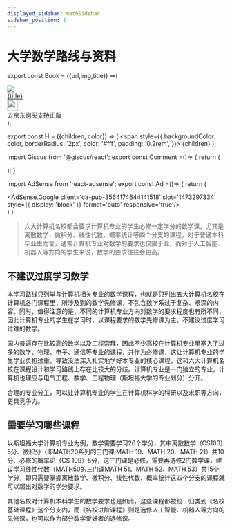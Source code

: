 ```yaml
---
displayed_sidebar: mathSidebar
sidebar_position: 1
---
```


# 大学数学路线与资料

export const Book = ({url,img,title}) =>(
<div class="bookitem">
  <a href={url} target="_blank" class="book-content">
    <div class="book-img">
      <img src={img} />
    </div>
    <div class="book-detail">
      <div class="book-title">{title}</div>
      <div class="boook-desc">
        <img width="25" height="25" src="https://hackweek-1251009918.cos.ap-shanghai.myqcloud.com/hackway/cs/jd.svg" />
        <div class="book-jd">去京东购买支持正版</div>
      </div>
    </div>
  </a>
  </div> 
);

export const H = ({children, color}) => (
  <span
    style={{
      backgroundColor: color,
      borderRadius: '2px',
      color: '#fff',
      padding: '0.2rem',
    }}>
    {children}
  </span>
);

import Giscus from '@giscus/react';
export const Comment =()=> {
  return (
   <div className="comments-container">
      <Giscus
        src="https://giscus.app/client.js"
        id="comments"
        repo="lidongyx/hackwaydoc"
        repoId="R_kgDOHUMOyA"
        category="Announcements"
        categoryId="DIC_kwDOHUMOyM4CPCtD"
        mapping="title"
        reactionsEnabled="1"
        emitMetadata="0"
        inputPosition="top"
        theme="light"
        lang="zh-CN"
        crossorigin="anonymous"
      />
    </div>
  );
}

import AdSense from 'react-adsense';
export const Ad =()=> {
  return (
    <div className="ad-container">
      <AdSense.Google
        client='ca-pub-3564174644141518'
        slot='1473297334'
        style={{ display: 'block' }}
        format='auto'
        responsive='true'/>
    </div>
  )
}

>六大计算机名校都会要求计算机专业的学生必修一定学分的数学课，尤其是离散数学、微积分、线性代数、概率统计等四个分支的课程，对于普通本科毕业生而言，通常计算机专业对数学的要求也仅限于此，而对于人工智能、机器人等方向的学生来说，数学的要求往往会更高。


## 不建议过度学习数学 
本学习路线只列举与计算机相关专业的数学课程，也就是只列出五大计算机名校在计算机各门课程里，所涉及到的数学先修课，不包含数学系过于复杂、艰深的内容。同时，值得注意的是，不同的计算机专业方向对数学的要求程度也有所不同，因此计算机专业的学生在学习时，以课程要求的数学先修课为主，不建议过度学习过难的数学。

国内普遍存在比较高的数学以及工程崇拜，因此不少高校在计算机专业里塞入了过多的数学、物理、电子、通信等专业的课程，并作为必修课，这让计算机专业的学生学业负担过重，导致没法深入扎实地学好本专业的核心课程，这和六大计算机名校在课程设计和学习路线上存在比较大的分歧。计算机专业是一门独立的专业，计算机也理应与电气工程、数学、工程物理（斯坦福大学的专业划分）分开。

合理的专业分工，可以让计算机专业的学生在计算机科学的科研以及求职等方向，更具竞争力。

## 需要学习哪些课程
以斯坦福大学计算机专业为例，数学需要学习26个学分，其中离散数学（CS103）5分、微积分（即MATH20系列的三门课:MATH 19、MATH 20、MATH 21）共10分、必修的概率论（CS 109）5分，这三门课是必修，需要再选修2门数学课，建议学习线性代数（MATH50的三门课MATH 51、MATH 52、MATH 53）共15个学分，即只需要掌握离散数学、微积分、线性代数、概率统计这四个分支的课程就可以超出对数学的学分要求。

其他名校对计算机本科学生的数学要求也是如此，这些课程都被统一归类到《名校基础课程》这个分支内，而《名校进阶课程》则是选修人工智能、机器人等方向的先修课，也可以作为部分数学爱好者的选修课。












<Comment></Comment>
